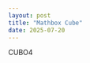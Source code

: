 ```yaml
---
layout: post
title: "Mathbox Cube"
date: 2025-07-20
---
```

CUBO4

<script>
      // Color Cube by Max Goldstein, CC-BY
      mathbox = MathBox.mathBox({
        plugins: ["core", "controls", "cursor"],
        controls: {
          klass: THREE.OrbitControls,
        },
        camera: {},
      });

      three = mathbox.three;
      three.controls.maxDistance = 4;
      three.camera.position.set(2.5, 1, 2.5);
      three.renderer.setClearColor(new THREE.Color(0xeeeeee), 1.0);

      view = mathbox
        .set({
          scale: 720,
          focus: 1,
        })
        .cartesian({
          range: [[-1.5, 1.5], [-1.5, 1.5], [-1.5, 1.5]],
      scale: [1, 1, 1],
        });

      // Add a time-uniform rotation transform (Y-axis rotation)
const time = mathbox.clock({ pace: 1 }); // real-time clock

const rotation = mathbox
  .text({
    live: true,
    width: 1,
    data: [[1, 0, 0, 0, 1, 0, 0, 0, 1]], // 3x3 matrix
    expr: (emit, t) => {
      const angle = t * 0.5; // speed scale
      emit(
        Math.cos(angle), 0, Math.sin(angle),
        0, 1, 0,
       -Math.sin(angle), 0, Math.cos(angle)
      );
    }
  })
  .matrix({ channels: 9 });

      const rotating = view
  .transform({ matrix: rotation }); // apply dynamic rotation matrix

      rotating
  .area({
    width: 64,
    height: 32,
    expr: (emit, u, v) => {
      const theta = u * Math.PI;
      const phi = v * 2 * Math.PI;
      const r = 1;

      const x = r * Math.sin(theta) * Math.cos(phi);
      const y = r * Math.sin(theta) * Math.sin(phi);
      const z = r * Math.cos(theta);

      emit(x, y, z);
    }
  })
  .surface({
    color: 0x6699ff,
    shaded: true,
    opacity: 0.8,
    lineX: true,
    lineY: true
  });


    </script>
